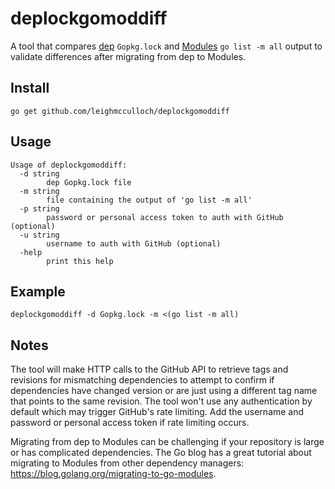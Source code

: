 # deplockgomoddiff

A tool that compares [dep](https://github.com/golang/dep) `Gopkg.lock` and
[Modules](https://github.com/golang/go/wiki/Modules) `go list -m all` output to
validate differences after migrating from dep to Modules.

## Install
```
go get github.com/leighmcculloch/deplockgomoddiff
```

## Usage
```
Usage of deplockgomoddiff:
  -d string
        dep Gopkg.lock file
  -m string
        file containing the output of 'go list -m all'
  -p string
        password or personal access token to auth with GitHub (optional)
  -u string
        username to auth with GitHub (optional)
  -help
        print this help
```

## Example
```
deplockgomoddiff -d Gopkg.lock -m <(go list -m all)
```

## Notes
The tool will make HTTP calls to the GitHub API to retrieve tags and revisions
for mismatching dependencies to attempt to confirm if dependencies have changed
version or are just using a different tag name that points to the same
revision. The tool won't use any authentication by default which may trigger
GitHub's rate limiting. Add the username and password or personal access token
if rate limiting occurs.

Migrating from dep to Modules can be challenging if your repository is large or
has complicated dependencies. The Go blog has a great tutorial about migrating
to Modules from other dependency managers:
https://blog.golang.org/migrating-to-go-modules. 
